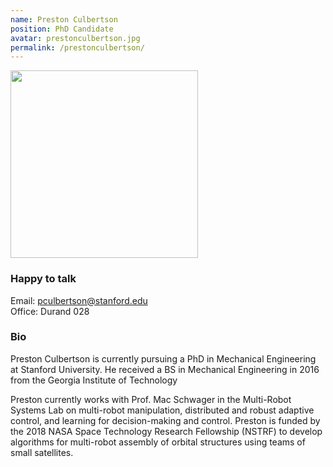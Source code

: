 ```yaml
---
name: Preston Culbertson
position: PhD Candidate
avatar: prestonculbertson.jpg
permalink: /prestonculbertson/
---
```


<img width="300" src="{{site.url}}/images/people/{{page.avatar}}" data-action="zoom">

### Happy to talk
Email: pculbertson@stanford.edu
<br>
Office: Durand 028


### Bio
Preston Culbertson is currently pursuing a PhD in Mechanical Engineering at Stanford University.  He received a BS in Mechanical Engineering in 2016 from the Georgia Institute of Technology

Preston currently works with Prof. Mac Schwager in the Multi-Robot Systems Lab on multi-robot manipulation, distributed and robust adaptive control, and learning for decision-making and control. Preston is funded by the 2018 NASA Space Technology Research Fellowship (NSTRF) to develop algorithms for multi-robot assembly of orbital structures using teams of small satellites.
